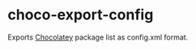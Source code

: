 # choco-export-config

Exports [Chocolatey](https://chocolatey.org/) package list as config.xml format.

